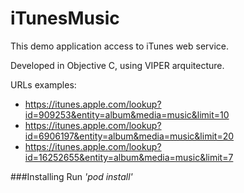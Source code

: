 # iTunesMusic

This demo application access to iTunes web service. 

Developed in Objective C, using VIPER arquitecture.

URLs examples:

* <https://itunes.apple.com/lookup?id=909253&entity=album&media=music&limit=10>* <https://itunes.apple.com/lookup?id=6906197&entity=album&media=music&limit=20>* <https://itunes.apple.com/lookup?id=16252655&entity=album&media=music&limit=7>

###Installing
Run *'pod install'*

